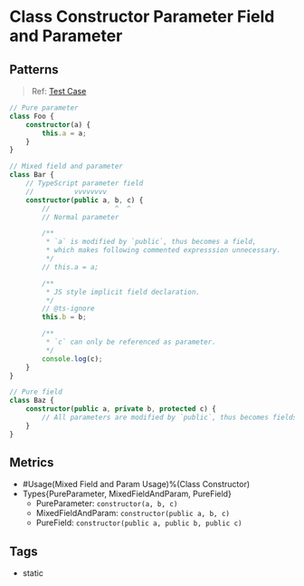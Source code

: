 # Class Constructor Parameter Field and Parameter

## Patterns

> Ref:
> [Test Case](../../../../../docs/entity/field.md#clarify-parameter-fields-vs-parameters)

```ts
// Pure parameter
class Foo {
    constructor(a) {
        this.a = a;
    }
}

// Mixed field and parameter
class Bar {
    // TypeScript parameter field
    //          vvvvvvvv
    constructor(public a, b, c) {
        //                ^  ^
        // Normal parameter

        /**
         * `a` is modified by `public`, thus becomes a field,
         * which makes following commented expresssion unnecessary.
         */
        // this.a = a;

        /**
         * JS style implicit field declaration.
         */
        // @ts-ignore
        this.b = b;

        /**
         * `c` can only be referenced as parameter.
         */
        console.log(c);
    }
}

// Pure field
class Baz {
    constructor(public a, private b, protected c) {
        // All parameters are modified by `public`, thus becomes fields.
    }
}
```

## Metrics

* #Usage(Mixed Field and Param Usage)%(Class Constructor)
* Types{PureParameter, MixedFieldAndParam, PureField}
    * PureParameter: `constructor(a, b, c)`
    * MixedFieldAndParam: `constructor(public a, b, c)`
    * PureField: `constructor(public a, public b, public c)`

## Tags

* static
